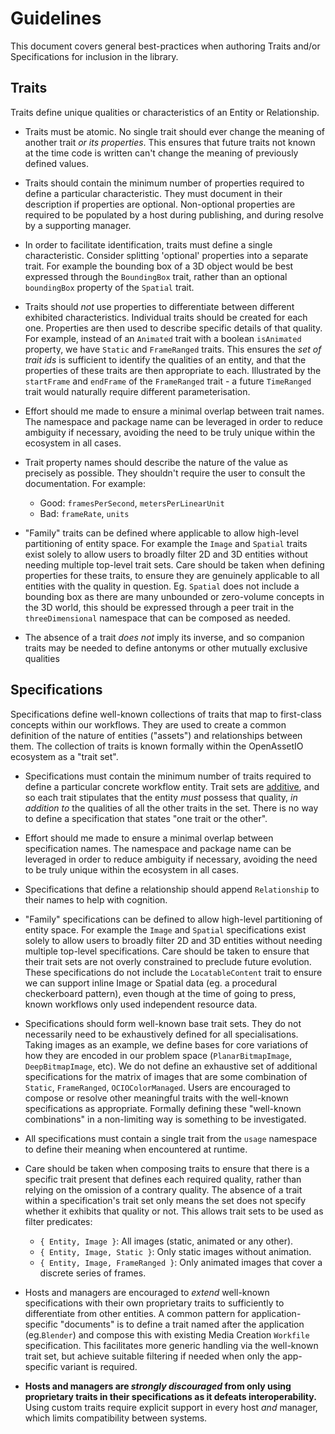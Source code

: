 # Guidelines

This document covers general best-practices when authoring Traits and/or
Specifications for inclusion in the library.

## Traits

Traits define unique qualities or characteristics of an Entity or
Relationship.

- Traits must be atomic. No single trait should ever change the
  meaning of another trait _or its properties_. This ensures that future
  traits not known at the time code is written can't change the meaning
  of previously defined values.

- Traits should contain the minimum number of properties required to
  define a particular characteristic. They must document in their
  description if properties are optional. Non-optional properties are
  required to be populated by a host during publishing, and during
  resolve by a supporting manager.

- In order to facilitate identification, traits must define a single
  characteristic. Consider splitting 'optional' properties into a
  separate trait. For example the bounding box of a 3D object would be
  best expressed through the `BoundingBox` trait, rather than an
  optional `boundingBox` property of the `Spatial` trait.

- Traits should _not_ use properties to differentiate between different
  exhibited characteristics. Individual traits should be created for
  each one. Properties are then used to describe specific details of
  that quality. For example, instead of an `Animated` trait with a
  boolean `isAnimated` property, we have `Static` and `FrameRanged`
  traits. This ensures the _set of trait ids_ is sufficient to identify
  the qualities of an entity, and that the properties of these traits
  are then appropriate to each. Illustrated by the `startFrame` and
  `endFrame` of the `FrameRanged` trait - a future `TimeRanged` trait
  would naturally require different parameterisation.

- Effort should me made to ensure a minimal overlap between trait names.
  The namespace and package name can be leveraged in order to reduce
  ambiguity if necessary, avoiding the need to be truly unique within
  the ecosystem in all cases.

- Trait property names should describe the nature of the value as
  precisely as possible. They shouldn't require the user to consult the
  documentation. For example:
  - Good: `framesPerSecond`, `metersPerLinearUnit`
  - Bad: `frameRate`, `units`

- "Family" traits can be defined where applicable to allow high-level
  partitioning of entity space. For example the `Image` and `Spatial`
  traits exist solely to allow users to broadly filter 2D and 3D
  entities without needing multiple top-level trait sets. Care should be
  taken when defining properties for these traits, to ensure they are
  genuinely applicable to all entities with the quality in question. Eg.
  `Spatial` does not include a bounding box as there are many unbounded
  or zero-volume concepts in the 3D world, this should be expressed
  through a peer trait in the `threeDimensional` namespace that can be
  composed as needed.

- The absence of a trait _does not_ imply its inverse, and so companion
  traits may be needed to define antonyms or other mutually exclusive
  qualities

## Specifications

Specifications define well-known collections of traits that map to
first-class concepts within our workflows. They are used to create a
common definition of the nature of entities ("assets") and relationships
between them. The collection of traits is known formally within the
OpenAssetIO ecosystem as a "trait set".

- Specifications must contain the minimum number of traits required to
  define a particular concrete workflow entity. Trait sets are
  [additive](https://openassetio.github.io/OpenAssetIO/entities_traits_and_specifications.html#Specifications),
  and so each trait stipulates that the entity _must_ possess that
  quality, _in addition to_ the qualities of all the other traits in the
  set. There is no way to define a specification that states "one trait
  or the other".

- Effort should me made to ensure a minimal overlap between
  specification names. The namespace and package name can be leveraged
  in order to reduce ambiguity if necessary, avoiding the need to be
  truly unique within the ecosystem in all cases.

- Specifications that define a relationship should append `Relationship`
  to their names to help with cognition.

- "Family" specifications can be defined to allow high-level
  partitioning of entity space. For example the `Image` and `Spatial`
  specifications exist solely to allow users to broadly filter 2D and 3D
  entities without needing multiple top-level specifications. Care should be
  taken to ensure that their trait sets are not overly constrained to
  preclude future evolution. These specifications do not include the
  `LocatableContent` trait to ensure we can support inline Image or
  Spatial data (eg. a procedural checkerboard pattern), even though at
  the time of going to press, known workflows only used independent
  resource data.

- Specifications should form well-known base trait sets. They do not
  necessarily need to be exhaustively defined for all specialisations.
  Taking images as an example, we define bases for core variations of
  how they are encoded in our problem space (`PlanarBitmapImage`,
  `DeepBitmapImage`, etc). We do not define an exhaustive set of
  additional specifications for the matrix of images that are some
  combination of  `Static`, `FrameRanged`, `OCIOColorManaged`. Users are
  encouraged to compose or resolve other meaningful traits with the
  well-known specifications as appropriate. Formally defining these
  "well-known combinations" in a non-limiting way is something to be
  investigated.

- All specifications must contain a single trait from the `usage`
  namespace to define their meaning when encountered at runtime.

- Care should be taken when composing traits to ensure
  that there is a specific trait present that defines each required
  quality, rather than relying on the omission of a contrary quality.
  The absence of a trait within a specification's trait set only means the
  set does not specify whether it exhibits that quality or not. This
  allows trait sets to be used as filter predicates:
  - `{ Entity, Image }`: All images (static, animated or any other).
  - `{ Entity, Image, Static }`: Only static images without animation.
  - `{ Entity, Image, FrameRanged }`: Only animated images that cover a
	discrete series of frames.

- Hosts and managers are encouraged to _extend_ well-known
  specifications with their own proprietary traits to sufficiently to
  differentiate from other entities. A common pattern for
  application-specific "documents" is to define a trait named after the
  application (eg.`Blender`) and compose this with existing Media
  Creation `Workfile` specification. This facilitates more generic
  handling via the well-known trait set, but achieve suitable filtering
  if needed when only the app-specific variant is required.

- **Hosts and managers are _strongly discouraged_ from only using
  proprietary traits in their specifications as it defeats
  interoperability.** Using custom traits require explicit support in
  every host _and_ manager, which limits compatibility between systems.
